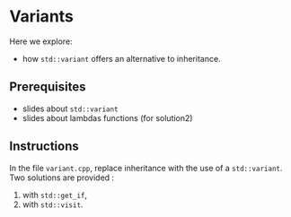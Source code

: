# Variants

Here we explore:
- how `std::variant` offers an alternative to inheritance.

## Prerequisites

- slides about `std::variant`
- slides about lambdas functions (for solution2)

## Instructions

In the file `variant.cpp`, replace inheritance with the use of a `std::variant`.
Two solutions are provided :
1. with `std::get_if`,
2. with `std::visit`.
